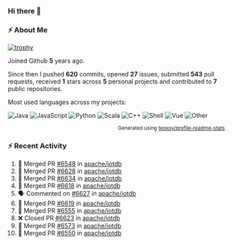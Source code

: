 ### Hi there 👋

### :zap: About Me

[![trophy](https://github-profile-trophy.vercel.app/?username=HTHou&theme=onedark)](https://github.com/ryo-ma/github-profile-trophy)
   
Joined Github **5** years ago.

Since then I pushed **620** commits, opened **27** issues, submitted **543** pull requests, received **1** stars across **5** personal projects and contributed to **7** public repositories.

Most used languages across my projects:

![Java](https://img.shields.io/static/v1?style=flat-square&label=%E2%A0%80&color=555&labelColor=%23b07219&message=Java%EF%B8%B194.4%25)
![JavaScript](https://img.shields.io/static/v1?style=flat-square&label=%E2%A0%80&color=555&labelColor=%23f1e05a&message=JavaScript%EF%B8%B11.4%25)
![Python](https://img.shields.io/static/v1?style=flat-square&label=%E2%A0%80&color=555&labelColor=%233572A5&message=Python%EF%B8%B10.7%25)
![Scala](https://img.shields.io/static/v1?style=flat-square&label=%E2%A0%80&color=555&labelColor=%23c22d40&message=Scala%EF%B8%B10.6%25)
![C++](https://img.shields.io/static/v1?style=flat-square&label=%E2%A0%80&color=555&labelColor=%23f34b7d&message=C%2B%2B%EF%B8%B10.6%25)
![Shell](https://img.shields.io/static/v1?style=flat-square&label=%E2%A0%80&color=555&labelColor=%2389e051&message=Shell%EF%B8%B10.4%25)
![Vue](https://img.shields.io/static/v1?style=flat-square&label=%E2%A0%80&color=555&labelColor=%2341b883&message=Vue%EF%B8%B10.3%25)
![Other](https://img.shields.io/static/v1?style=flat-square&label=%E2%A0%80&color=555&labelColor=%23ededed&message=Other%EF%B8%B11.2%25)

<p align="right"><sub>Generated using <a href="https://github.com/marketplace/actions/profile-readme-stats">teoxoy/profile-readme-stats</a></sub></p>


<!--![](https://github.com/HTHou/HTHou/blob/output/github-contribution-grid-snake.svg)-->

<!--![Haonan Hou's github stats](https://github-readme-stats.vercel.app/api?username=HTHou&count_private=true&show_icons=true&theme=onedark)-->

<!--![Haonan Hou's wakatime stats](https://github-readme-stats.vercel.app/api/wakatime?username=HTHou&layout=compact&theme=onedark)-->

<!--![Top Langs](https://github-readme-stats.vercel.app/api/top-langs/?username=HTHou&theme=onedark&layout=compact)-->

### :zap: Recent Activity
<!--START_SECTION:activity-->
1. 🎉 Merged PR [#6548](https://github.com/apache/iotdb/pull/6548) in [apache/iotdb](https://github.com/apache/iotdb)
2. 🎉 Merged PR [#6628](https://github.com/apache/iotdb/pull/6628) in [apache/iotdb](https://github.com/apache/iotdb)
3. 🎉 Merged PR [#6634](https://github.com/apache/iotdb/pull/6634) in [apache/iotdb](https://github.com/apache/iotdb)
4. 🎉 Merged PR [#6618](https://github.com/apache/iotdb/pull/6618) in [apache/iotdb](https://github.com/apache/iotdb)
5. 🗣 Commented on [#6627](https://github.com/apache/iotdb/issues/6627) in [apache/iotdb](https://github.com/apache/iotdb)
6. 🎉 Merged PR [#6619](https://github.com/apache/iotdb/pull/6619) in [apache/iotdb](https://github.com/apache/iotdb)
7. 🎉 Merged PR [#6555](https://github.com/apache/iotdb/pull/6555) in [apache/iotdb](https://github.com/apache/iotdb)
8. ❌ Closed PR [#6623](https://github.com/apache/iotdb/pull/6623) in [apache/iotdb](https://github.com/apache/iotdb)
9. 🎉 Merged PR [#6573](https://github.com/apache/iotdb/pull/6573) in [apache/iotdb](https://github.com/apache/iotdb)
10. 🎉 Merged PR [#6550](https://github.com/apache/iotdb/pull/6550) in [apache/iotdb](https://github.com/apache/iotdb)
<!--END_SECTION:activity-->

<!--
**HTHou/HTHou** is a ✨ _special_ ✨ repository because its `README.md` (this file) appears on your GitHub profile.

Here are some ideas to get you started:

- 🔭 I’m currently working on ...
- 🌱 I’m currently learning ...
- 👯 I’m looking to collaborate on ...
- 🤔 I’m looking for help with ...
- 💬 Ask me about ...
- 📫 How to reach me: ...
- 😄 Pronouns: ...
- ⚡ Fun fact: ...
-->
